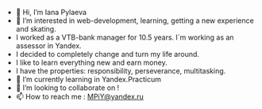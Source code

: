 - 👋 Hi, I’m Iana Pylaeva
- 👀 I’m interested in web-development, learning, getting a new experience and skating.
- I worked as a VTB-bank manager for 10.5 years. I`m working as an assessor in Yandex.
- I decided to completely change and turn my life around.
- I like to learn everything new and earn money.
- I have the properties: responsibility, perseverance, multitasking.
- 🌱 I’m currently learning in Yandex.Practicum
- 💞️ I’m looking to collaborate on !
- 📫 How to reach me : MPiY@yandex.ru

<!---
IanaPylaeva/IanaPylaeva is a ✨ special ✨ repository because its `README.md` (this file) appears on your GitHub profile.
You can click the Preview link to take a look at your changes.
--->
